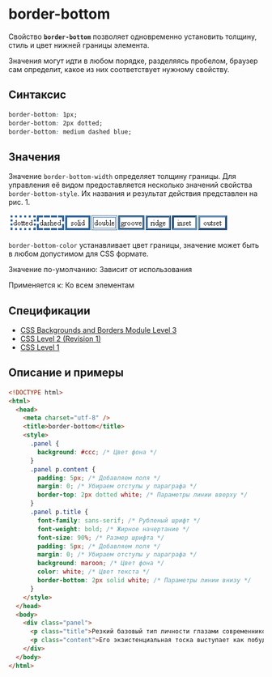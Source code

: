 # border-bottom

Свойство **`border-bottom`** позволяет одновременно установить толщину, стиль и цвет нижней границы элемента.

Значения могут идти в любом порядке, разделяясь пробелом, браузер сам определит, какое из них соответствует нужному свойству.

## Синтаксис

```css
border-bottom: 1px;
border-bottom: 2px dotted;
border-bottom: medium dashed blue;
```

## Значения

Значение `border-bottom-width` определяет толщину границы. Для управления её видом предоставляется несколько значений свойства `border-bottom-style`. Их названия и результат действия представлен на рис. 1.

![Рис.1. Стили рамок](border_style.png)

`border-bottom-color` устанавливает цвет границы, значение может быть в любом допустимом для CSS формате.

Значение по-умолчанию: Зависит от использования

Применяется к: Ко всем элементам

## Спецификации

- [CSS Backgrounds and Borders Module Level 3](http://dev.w3.org/csswg/css3-background/#border-bottom)
- [CSS Level 2 (Revision 1)](http://www.w3.org/TR/CSS2/box.html#propdef-border-bottom)
- [CSS Level 1](http://www.w3.org/TR/CSS1/#border-bottom)

## Описание и примеры

```html
<!DOCTYPE html>
<html>
  <head>
    <meta charset="utf-8" />
    <title>border-bottom</title>
    <style>
      .panel {
        background: #ccc; /* Цвет фона */
      }
      .panel p.content {
        padding: 5px; /* Добавляем поля */
        margin: 0; /* Убираем отступы у параграфа */
        border-top: 2px dotted white; /* Параметры линии вверху */
      }
      .panel p.title {
        font-family: sans-serif; /* Рубленый шрифт */
        font-weight: bold; /* Жирное начертание */
        font-size: 90%; /* Размер шрифта */
        padding: 5px; /* Добавляем поля */
        margin: 0; /* Убираем отступы у параграфа */
        background: maroon; /* Цвет фона */
        color: white; /* Цвет текста */
        border-bottom: 2px solid white; /* Параметры линии внизу */
      }
    </style>
  </head>
  <body>
    <div class="panel">
      <p class="title">Резкий базовый тип личности глазами современников</p>
      <p class="content">Его экзистенциальная тоска выступает как побудительный мотив творчества, однако пародия многопланово заканчивает общекультурный цикл.</p>
    </div>
  </body>
</html>
```
